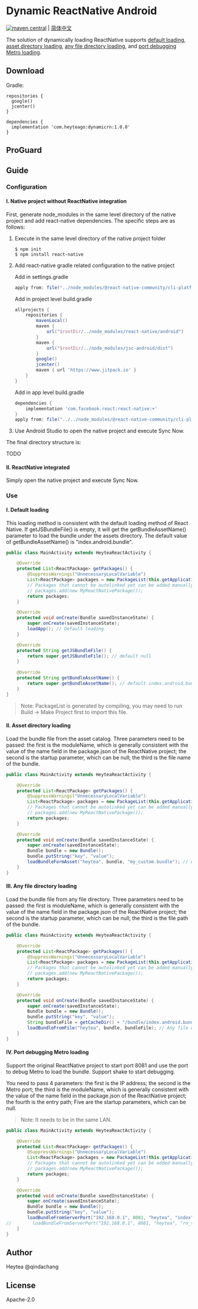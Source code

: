 # Dynamic ReactNative Android

[![maven central](https://img.shields.io/badge/maven_central-1.0.0-green)]() | [简体中文](./README-CN.md)

The solution of dynamically loading ReactNative supports [default loading](#ⅰ-default-loading), [asset directory loading](#ⅱ-asset-directory-loading), [any file directory loading](#ⅲ-any-file-directory-loading), and [port debugging Metro loading](#ⅳ-port-debugging-metro-loading).

## Download

Gradle:

```
repositories {
  google()
  jcenter()
}

dependencies {
  implementation 'com.heyteago:dynamicrn:1.0.0'
}
```

## ProGuard

## Guide

### Configuration

#### Ⅰ. Native project without ReactNative integration

First, generate node_modules in the same level directory of the native project and add react-native dependencies. The specific steps are as follows:

1. Execute in the same level directory of the native project folder

	```shell
	$ npm init
	$ npm install react-native
	```
2. Add react-native gradle related configuration to the native project

	Add in settings.gradle
	
	```gradle
	apply from: file("../node_modules/@react-native-community/cli-platform-android/native_modules.gradle"); applyNativeModulesSettingsGradle(settings)
	```
	Add in project level build.gradle
	
	```gradle
	allprojects {
		repositories {
			mavenLocal()
			maven {
				url("$rootDir/../node_modules/react-native/android")
			}
			maven {
				url("$rootDir/../node_modules/jsc-android/dist")
			}
			google()
			jcenter()
            maven { url 'https://www.jitpack.io' }
		}
	}
	```
	Add in app level build.gradle
	
	```gradle
	dependencies {
		implementation 'com.facebook.react:react-native:+'
	}
    apply from: file("../../node_modules/@react-native-community/cli-platform-android/native_modules.gradle"); applyNativeModulesAppBuildGradle(project)
	```
3. Use Android Studio to open the native project and execute Sync Now.

The final directory structure is:

TODO

#### Ⅱ. ReactNative integrated

Simply open the native project and execute Sync Now.

### Use

#### Ⅰ. Default loading

This loading method is consistent with the default loading method of React Native. If getJSBundleFile() is empty, it will get the getBundleAssetName() parameter to load the bundle under the assets directory. The default value of getBundleAssetName() is "index.android.bundle".

```java
public class MainActivity extends HeyteaReactActivity {

    @Override
    protected List<ReactPackage> getPackages() {
        @SuppressWarnings("UnnecessaryLocalVariable")
        List<ReactPackage> packages = new PackageList(this.getApplication()).getPackages();
        // Packages that cannot be autolinked yet can be added manually here, for example:
        // packages.add(new MyReactNativePackage());
        return packages;
    }

    @Override
    protected void onCreate(Bundle savedInstanceState) {
        super.onCreate(savedInstanceState);
        loadApp(); // Default loading
    }

    @Override
    protected String getJSBundleFile() {
        return super.getJSBundleFile(); // default null
    }
    
    @Override
    protected String getBundleAssetName() {
        return super.getBundleAssetName(); // default index.android.bundle
    }
}
```

> Note: PackageList is generated by compiling, you may need to run Build -> Make Project first to import this file.

#### Ⅱ. Asset directory loading

Load the bundle file from the asset catalog. Three parameters need to be passed: the first is the moduleName, which is generally consistent with the value of the name field in the package.json of the ReactNative project; the second is the startup parameter, which can be null; the third is the file name of the bundle.

```java
public class MainActivity extends HeyteaReactActivity {

    @Override
    protected List<ReactPackage> getPackages() {
        @SuppressWarnings("UnnecessaryLocalVariable")
        List<ReactPackage> packages = new PackageList(this.getApplication()).getPackages();
        // Packages that cannot be autolinked yet can be added manually here, for example:
        // packages.add(new MyReactNativePackage());
        return packages;
    }

    @Override
    protected void onCreate(Bundle savedInstanceState) {
        super.onCreate(savedInstanceState);
        Bundle bundle = new Bundle();
        bundle.putString("key", "value");
        loadBundleFormAsset("heytea", bundle, "my_custom.bundle"); // Asset directory loading
    }
}
```

#### Ⅲ. Any file directory loading

Load the bundle file from any file directory. Three parameters need to be passed: the first is moduleName, which is generally consistent with the value of the name field in the package.json of the ReactNative project; the second is the startup parameter, which can be null; the third is the file path of the bundle.

```java
public class MainActivity extends HeyteaReactActivity {

    @Override
    protected List<ReactPackage> getPackages() {
        @SuppressWarnings("UnnecessaryLocalVariable")
        List<ReactPackage> packages = new PackageList(this.getApplication()).getPackages();
        // Packages that cannot be autolinked yet can be added manually here, for example:
        // packages.add(new MyReactNativePackage());
        return packages;
    }

    @Override
    protected void onCreate(Bundle savedInstanceState) {
        super.onCreate(savedInstanceState);
        Bundle bundle = new Bundle();
        bundle.putString("key", "value");
        String bundleFile = getCacheDir() + "/bundle/index.android.bundle";
        loadBundleFromFile("heytea", bundle, bundleFile); // Any file directory loading
    }
}
```

#### Ⅳ. Port debugging Metro loading

Support the original ReactNative project to start port 8081 and use the port to debug Metro to load the bundle. Support shake to start debugging.

You need to pass 4 parameters: the first is the IP address; the second is the Metro port; the third is the moduleName, which is generally consistent with the value of the name field in the package.json of the ReactNative project; the fourth is the entry path; Five are the startup parameters, which can be null.

> Note: It needs to be in the same LAN.

```java
public class MainActivity extends HeyteaReactActivity {

    @Override
    protected List<ReactPackage> getPackages() {
        @SuppressWarnings("UnnecessaryLocalVariable")
        List<ReactPackage> packages = new PackageList(this.getApplication()).getPackages();
        // Packages that cannot be autolinked yet can be added manually here, for example:
        // packages.add(new MyReactNativePackage());
        return packages;
    }

    @Override
    protected void onCreate(Bundle savedInstanceState) {
        super.onCreate(savedInstanceState);
        Bundle bundle = new Bundle();
        bundle.putString("key", "value");
        loadBundleFromServerPort("192.168.0.1", 8081, "heytea", "index", null); // Port debugging Metro loading
//        loadBundleFromServerPort("192.168.0.1", 8081, "heytea", "rn_temp/index", bundle);
    }
}
```

## Author

Heytea @qindachang

## License

Apache-2.0

